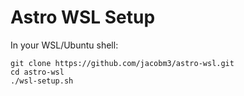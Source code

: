 # Astro WSL Setup

In your WSL/Ubuntu shell:

```
git clone https://github.com/jacobm3/astro-wsl.git
cd astro-wsl
./wsl-setup.sh
```
